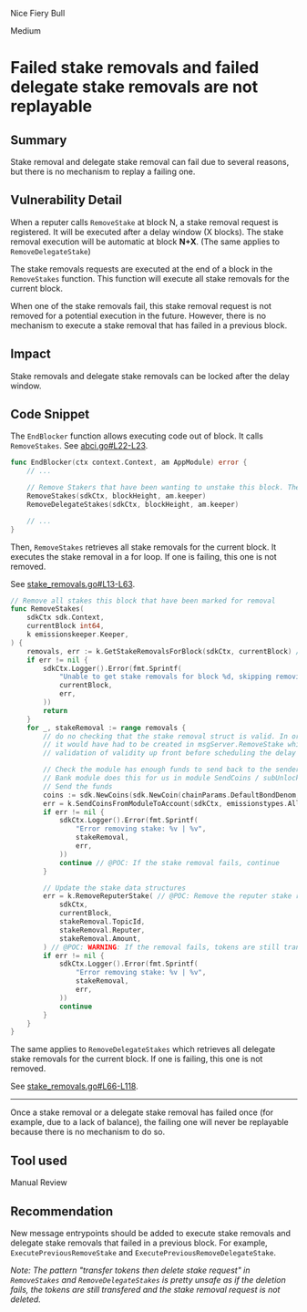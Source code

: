 Nice Fiery Bull

Medium

# Failed stake removals and failed delegate stake removals are not replayable

## Summary

Stake removal and delegate stake removal can fail due to several reasons, but there is no mechanism to replay a failing one.

## Vulnerability Detail

When a reputer calls `RemoveStake` at block N, a stake removal request is registered.
It will be executed after a delay window (X blocks). The stake removal execution will be automatic at
block **N+X**. (The same applies to `RemoveDelegateStake`)

The stake removals requests are executed at the end of a block in the `RemoveStakes` function.
This function will execute all stake removals for the current block.

When one of the stake removals fail, this stake removal request is not removed for a potential execution in the future.
However, there is no mechanism to execute a stake removal that has failed in a previous block.


## Impact

Stake removals and delegate stake removals can be locked after the delay window.

## Code Snippet

The `EndBlocker` function allows executing code out of block.
It calls `RemoveStakes`. See [abci.go#L22-L23](https://github.com/sherlock-audit/2024-06-allora/blob/main/allora-chain/x/emissions/module/abci.go#L22-L23).

```go
func EndBlocker(ctx context.Context, am AppModule) error {
	// ...

	// Remove Stakers that have been wanting to unstake this block. They no longer get paid rewards
	RemoveStakes(sdkCtx, blockHeight, am.keeper)
	RemoveDelegateStakes(sdkCtx, blockHeight, am.keeper)

	// ...
}
```

Then, `RemoveStakes` retrieves all stake removals for the current block.
It executes the stake removal in a for loop. If one is failing, this one is not removed.

See [stake_removals.go#L13-L63](https://github.com/sherlock-audit/2024-06-allora/blob/main/allora-chain/x/emissions/module/stake_removals.go#L13-L63).

```go
// Remove all stakes this block that have been marked for removal
func RemoveStakes(
	sdkCtx sdk.Context,
	currentBlock int64,
	k emissionskeeper.Keeper,
) {
	removals, err := k.GetStakeRemovalsForBlock(sdkCtx, currentBlock) // @POC: Retrieves all stake removals for CURRENT block only
	if err != nil {
		sdkCtx.Logger().Error(fmt.Sprintf(
			"Unable to get stake removals for block %d, skipping removing stakes: %v",
			currentBlock,
			err,
		))
		return
	}
	for _, stakeRemoval := range removals {
		// do no checking that the stake removal struct is valid. In order to have a stake removal
		// it would have had to be created in msgServer.RemoveStake which would have done
		// validation of validity up front before scheduling the delay

		// Check the module has enough funds to send back to the sender
		// Bank module does this for us in module SendCoins / subUnlockedCoins so we don't need to check // @POC: The module may not have enough funds as shows the comment
		// Send the funds
		coins := sdk.NewCoins(sdk.NewCoin(chainParams.DefaultBondDenom, stakeRemoval.Amount))
		err = k.SendCoinsFromModuleToAccount(sdkCtx, emissionstypes.AlloraStakingAccountName, stakeRemoval.Reputer, coins)
		if err != nil {
			sdkCtx.Logger().Error(fmt.Sprintf(
				"Error removing stake: %v | %v",
				stakeRemoval,
				err,
			))
			continue // @POC: If the stake removal fails, continue
		}

		// Update the stake data structures
		err = k.RemoveReputerStake( // @POC: Remove the reputer stake removal request if transfer success
			sdkCtx,
			currentBlock,
			stakeRemoval.TopicId,
			stakeRemoval.Reputer,
			stakeRemoval.Amount,
		) // @POC: WARNING: If the removal fails, tokens are still transfered and the stake removal request is not deleted
		if err != nil {
			sdkCtx.Logger().Error(fmt.Sprintf(
				"Error removing stake: %v | %v",
				stakeRemoval,
				err,
			))
			continue
		}
	}
}
```

The same applies to `RemoveDelegateStakes` which retrieves all delegate stake removals for the current block.
If one is failing, this one is not removed.

See [stake_removals.go#L66-L118](https://github.com/sherlock-audit/2024-06-allora/blob/main/allora-chain/x/emissions/module/stake_removals.go#L66-L118).

---

Once a stake removal or a delegate stake removal has failed once (for example, due to a lack of balance),
the failing one will never be replayable because there is no mechanism to do so.


## Tool used

Manual Review

## Recommendation

New message entrypoints should be added to execute stake removals and delegate stake removals that failed
in a previous block. For example, `ExecutePreviousRemoveStake` and `ExecutePreviousRemoveDelegateStake`.

*Note: The pattern "transfer tokens then delete stake request" in `RemoveStakes` and `RemoveDelegateStakes` is pretty unsafe
as if the deletion fails, the tokens are still transfered and the stake removal request is not deleted.*
